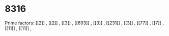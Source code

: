 # 8316

Prime factors: [[2]] , [[2]] , [[3]] , [[693]] , [[3]] , [[231]] , [[3]] , [[77]] , [[7]] , [[11]] , [[11]] , 